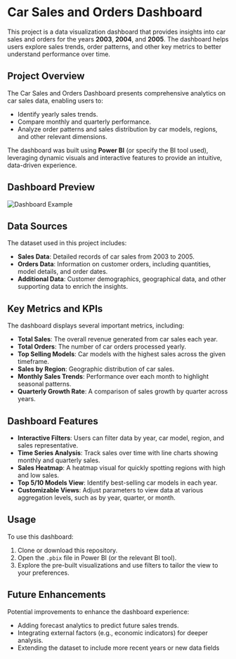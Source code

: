 # Car Sales and Orders Dashboard 

This project is a data visualization dashboard that provides insights into car sales and orders for the years **2003**, **2004**, and **2005**. The dashboard helps users explore sales trends, order patterns, and other key metrics to better understand performance over time.
  
## Project Overview

The Car Sales and Orders Dashboard presents comprehensive analytics on car sales data, enabling users to:
- Identify yearly sales trends.
- Compare monthly and quarterly performance.
- Analyze order patterns and sales distribution by car models, regions, and other relevant dimensions.
  
The dashboard was built using **Power BI** (or specify the BI tool used), leveraging dynamic visuals and interactive features to provide an intuitive, data-driven experience.

## Dashboard Preview
![Dashboard Example](https://github.com/Usama00004/SalesReport/blob/main/classicmodels/Dashboard_Image.png)

## Data Sources 

The dataset used in this project includes:
- **Sales Data**: Detailed records of car sales from 2003 to 2005.
- **Orders Data**: Information on customer orders, including quantities, model details, and order dates.
- **Additional Data**: Customer demographics, geographical data, and other supporting data to enrich the insights.

## Key Metrics and KPIs

The dashboard displays several important metrics, including:
- **Total Sales**: The overall revenue generated from car sales each year.
- **Total Orders**: The number of car orders processed yearly.
- **Top Selling Models**: Car models with the highest sales across the given timeframe.
- **Sales by Region**: Geographic distribution of car sales.
- **Monthly Sales Trends**: Performance over each month to highlight seasonal patterns.
- **Quarterly Growth Rate**: A comparison of sales growth by quarter across years.

## Dashboard Features

- **Interactive Filters**: Users can filter data by year, car model, region, and sales representative.
- **Time Series Analysis**: Track sales over time with line charts showing monthly and quarterly sales.
- **Sales Heatmap**: A heatmap visual for quickly spotting regions with high and low sales.
- **Top 5/10 Models View**: Identify best-selling car models in each year.
- **Customizable Views**: Adjust parameters to view data at various aggregation levels, such as by year, quarter, or month.

## Usage

To use this dashboard:
1. Clone or download this repository.
2. Open the `.pbix` file in Power BI (or the relevant BI tool).
3. Explore the pre-built visualizations and use filters to tailor the view to your preferences.

## Future Enhancements

Potential improvements to enhance the dashboard experience:
- Adding forecast analytics to predict future sales trends.
- Integrating external factors (e.g., economic indicators) for deeper analysis.
- Extending the dataset to include more recent years or new data fields
